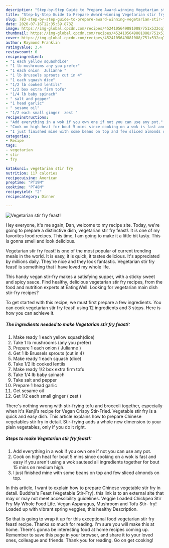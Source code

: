 ```yaml
---
description: "Step-by-Step Guide to Prepare Award-winning Vegetarian stir fry feast!"
title: "Step-by-Step Guide to Prepare Award-winning Vegetarian stir fry feast!"
slug: 783-step-by-step-guide-to-prepare-award-winning-vegetarian-stir-fry-feast
date: 2020-07-16T12:35:59.873Z
image: https://img-global.cpcdn.com/recipes/4524105649881088/751x532cq70/vegetarian-stir-fry-feast-recipe-main-photo.jpg
thumbnail: https://img-global.cpcdn.com/recipes/4524105649881088/751x532cq70/vegetarian-stir-fry-feast-recipe-main-photo.jpg
cover: https://img-global.cpcdn.com/recipes/4524105649881088/751x532cq70/vegetarian-stir-fry-feast-recipe-main-photo.jpg
author: Raymond Franklin
ratingvalue: 3.4
reviewcount: 6
recipeingredient:
- "1 each yellow squashdice"
- "1 lb mushrooms any you prefer"
- "1 each onion  Julianne "
- "1 lb Brussels sprouts cut in 4"
- "1 each squash dice"
- "1/2 lb cooked lentils"
- "1/2 box extra firm tofu"
- "1/4 lb baby spinach"
- " salt and pepper"
- "1 head garlic"
- " sesame oil"
- "1/2 each small ginger  zest "
recipeinstructions:
- "Add everything in a wok if you own one if not you can use any pot."
- "Cook on high heat for bout 5 mins since cooking on a wok is fast and easy if you aren&#39;t using a wok sauteed all ingredients together for bout 15 mins on medium high."
- "I just finished mine with some beans on top and few sliced almonds on top."
categories:
- Recipe
tags:
- vegetarian
- stir
- fry

katakunci: vegetarian stir fry 
nutrition: 117 calories
recipecuisine: American
preptime: "PT19M"
cooktime: "PT48M"
recipeyield: "2"
recipecategory: Dinner

---
```



![Vegetarian stir fry feast!](https://img-global.cpcdn.com/recipes/4524105649881088/751x532cq70/vegetarian-stir-fry-feast-recipe-main-photo.jpg)

Hey everyone, it's me again, Dan, welcome to my recipe site. Today, we're going to prepare a distinctive dish, vegetarian stir fry feast!. It is one of my favorites food recipes. This time, I am going to make it a little bit tasty. This is gonna smell and look delicious.

Vegetarian stir fry feast! is one of the most popular of current trending meals in the world. It is easy, it is quick, it tastes delicious. It's appreciated by millions daily. They're nice and they look fantastic. Vegetarian stir fry feast! is something that I have loved my whole life.

This handy vegan stir-fry makes a satisfying supper, with a sticky sweet and spicy sauce. Find healthy, delicious vegetarian stir fry recipes, from the food and nutrition experts at EatingWell. Looking for vegetarian main dish stir-fry recipes?


To get started with this recipe, we must first prepare a few ingredients. You can cook vegetarian stir fry feast! using 12 ingredients and 3 steps. Here is how you can achieve it.

<!--inarticleads1-->

##### The ingredients needed to make Vegetarian stir fry feast!:

1. Make ready 1 each yellow squash(dice)
1. Take 1 lb mushrooms (any you prefer)
1. Prepare 1 each onion ( Julianne )
1. Get 1 lb Brussels sprouts (cut in 4)
1. Make ready 1 each squash (dice)
1. Take 1/2 lb cooked lentils
1. Make ready 1/2 box extra firm tofu
1. Take 1/4 lb baby spinach
1. Take  salt and pepper
1. Prepare 1 head garlic
1. Get  sesame oil
1. Get 1/2 each small ginger ( zest )


There&#39;s nothing wrong with stir-frying tofu and broccoli together, especially when it&#39;s Kenji&#39;s recipe for Vegan Crispy Stir-Fried. Vegetable stir fry is a quick and easy dish. This article explains how to prepare Chinese vegetables stir fry in detail. Stir-frying adds a whole new dimension to your plain vegetables, only if you do it right. 

<!--inarticleads2-->

##### Steps to make Vegetarian stir fry feast!:

1. Add everything in a wok if you own one if not you can use any pot.
1. Cook on high heat for bout 5 mins since cooking on a wok is fast and easy if you aren&#39;t using a wok sauteed all ingredients together for bout 15 mins on medium high.
1. I just finished mine with some beans on top and few sliced almonds on top.


In this article, I want to explain how to prepare Chinese vegetable stir fry in detail. Buddha&#39;s Feast (Vegetable Stir-Fry). this link is to an external site that may or may not meet accessibility guidelines. Veggie Loaded Chickpea Stir Fry My Whole Food Life. Vegan Asparagus, Mushroom and Tofu Stir- fry! Loaded up with vibrant spring veggies, this healthy Description. 

So that is going to wrap it up for this exceptional food vegetarian stir fry feast! recipe. Thanks so much for reading. I'm sure you will make this at home. There's gonna be interesting food at home recipes coming up. Remember to save this page in your browser, and share it to your loved ones, colleague and friends. Thank you for reading. Go on get cooking!
